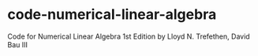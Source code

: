 # code-numerical-linear-algebra
Code for Numerical Linear Algebra 1st Edition by Lloyd N. Trefethen, David Bau III
